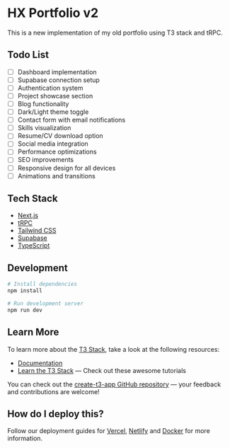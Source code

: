 # HX Portfolio v2

This is a new implementation of my old portfolio using T3 stack and tRPC.

## Todo List

- [ ] Dashboard implementation
- [ ] Supabase connection setup
- [ ] Authentication system
- [ ] Project showcase section
- [ ] Blog functionality
- [ ] Dark/Light theme toggle
- [ ] Contact form with email notifications
- [ ] Skills visualization
- [ ] Resume/CV download option
- [ ] Social media integration
- [ ] Performance optimizations
- [ ] SEO improvements
- [ ] Responsive design for all devices
- [ ] Animations and transitions

## Tech Stack

- [Next.js](https://nextjs.org)
- [tRPC](https://trpc.io)
- [Tailwind CSS](https://tailwindcss.com)
- [Supabase](https://supabase.com)
- [TypeScript](https://www.typescriptlang.org/)

## Development

```bash
# Install dependencies
npm install

# Run development server
npm run dev
```

## Learn More

To learn more about the [T3 Stack](https://create.t3.gg/), take a look at the following resources:

- [Documentation](https://create.t3.gg/)
- [Learn the T3 Stack](https://create.t3.gg/en/faq#what-learning-resources-are-currently-available) — Check out these awesome tutorials

You can check out the [create-t3-app GitHub repository](https://github.com/t3-oss/create-t3-app) — your feedback and contributions are welcome!

## How do I deploy this?

Follow our deployment guides for [Vercel](https://create.t3.gg/en/deployment/vercel), [Netlify](https://create.t3.gg/en/deployment/netlify) and [Docker](https://create.t3.gg/en/deployment/docker) for more information.
